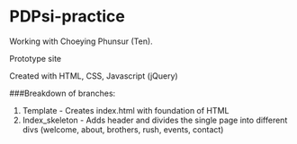 # PDPsi-practice
Working with Choeying Phunsur (Ten).

Prototype site

Created with HTML, CSS, Javascript (jQuery)

###Breakdown of branches:
1. Template - Creates index.html with foundation of HTML
2. Index_skeleton - Adds header and divides the single page into different divs (welcome, about, brothers, rush, events, contact)
